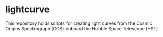 lightcurve
=======

This repository holds scripts for creating light curves from the Cosmic Origins Spectrograph (COS) onboard the Hubble Space Telescope (HST)
